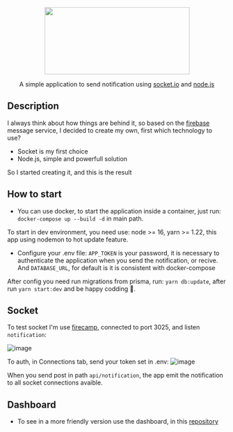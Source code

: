 <div align="center">
<img height="154" width="333" src="https://user-images.githubusercontent.com/76699403/197346176-7a86089d-facf-418c-ad0d-fd893171c129.png"/>
</div>

<p align="center">A simple application to send notification using <a href="https://socket.io/" target="_blank">socket.io</a> and <a href="https://nodejs.org/en/" target="_blank">node.js</a></p>

## Description
  I always think about how things are behind it, so based on the [firebase](https://firebase.google.com/) message service, I decided to create my own, first which technology to use?
  - Socket is my first choice
  - Node.js, simple and powerfull solution
  
  So I started creating it, and this is the result
 
## How to start
  - You can use docker, to start the application inside a container, just run: `docker-compose up --build -d` in main path.
 
To start in dev environment, you need use: node >= 16, yarn >= 1.22, this app using nodemon to hot update feature. 
  - Configure your .env file:
  `APP_TOKEN` is your password, it is necessary to authenticate the application when you send the notification, or recive. And `DATABASE_URL`, for default is it is consistent with docker-compose

After config you need run migrations from prisma, run: `yarn db:update`, after run `yarn start:dev` and be happy codding 🤯.

## Socket
  To test socket I'm use [firecamp](https://firecamp.io/), connected to port 3025, and listen `notification`:
  
  ![image](https://user-images.githubusercontent.com/76699403/197348443-e051720d-e16b-43c2-ba57-a70e10e2d982.png)

To auth, in Connections tab, send your token set in .env:
![image](https://user-images.githubusercontent.com/76699403/197348484-101ded28-6f2a-42ab-b129-2e27013d6b0a.png)

When you send post in path `api/notification`, the app emit the notification to all socket connections avaible.

## Dashboard
  - To see in a more friendly version use the dashboard, in this [repository](https://github.com/Ellathet/hey-dashboard)
